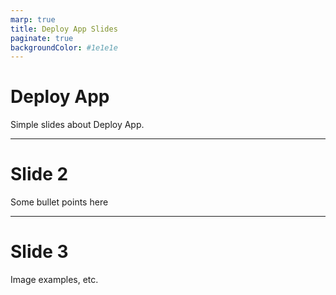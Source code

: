 ```yaml
---
marp: true
title: Deploy App Slides
paginate: true
backgroundColor: #1e1e1e
---
```

<!-- _class: lead -->

# Deploy App

Simple slides about Deploy App.

---

# Slide 2

Some bullet points here

---

# Slide 3

Image examples, etc.



<script>
(() => {
  // We'll wait until Marp (Bespoke) is fully initialized
  document.addEventListener('DOMContentLoaded', () => {
    let startX = 0
    let startY = 0
    const SWIPE_THRESHOLD = 50

    document.addEventListener('touchstart', (e) => {
      startX = e.changedTouches[0].screenX
      startY = e.changedTouches[0].screenY
    })

    document.addEventListener('touchend', (e) => {
      const endX = e.changedTouches[0].screenX
      const endY = e.changedTouches[0].screenY
      const deltaX = endX - startX
      const deltaY = endY - startY

      // If horizontal swipe > threshold, call next/prev
      if (Math.abs(deltaX) > Math.abs(deltaY) && Math.abs(deltaX) > SWIPE_THRESHOLD) {
        if (deltaX > 0) window.bespoke?.prev()
        else window.bespoke?.next()
      }
    })
  })
})()
</script>
